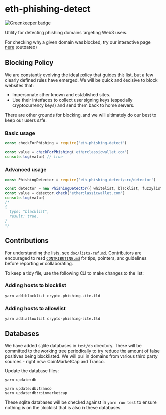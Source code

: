 # eth-phishing-detect

[![Greenkeeper badge](https://badges.greenkeeper.io/MetaMask/eth-phishing-detect.svg)](https://greenkeeper.io/)

Utility for detecting phishing domains targeting Web3 users.

For checking why a given domain was blocked, try our interactive page [here](https://metamask.github.io/eth-phishing-detect) (outdated)

## Blocking Policy

We are constantly evolving the ideal policy that guides this list, but a few clearly defined rules have emerged. We will be quick and decisive to block websites that:
- Impersonate other known and established sites.
- Use their interfaces to collect user signing keys (especially cryptocurrency keys) and send them back to home servers.

There are other grounds for blocking, and we will ultimately do our best to keep our users safe.


### Basic usage

```js
const checkForPhishing = require('eth-phishing-detect')

const value = checkForPhishing('etherclassicwallet.com')
console.log(value) // true
```

### Advanced usage

```js
const PhishingDetector = require('eth-phishing-detect/src/detector')

const detector = new PhishingDetector({ whitelist, blacklist, fuzzylist, tolerance })
const value = detector.check('etherclassicwallet.com')
console.log(value)
/*
{
  type: "blacklist",
  result: true,
}
*/
```

## Contributions


For understanding the lists, see [`doc/lists-ref.md`](doc/lists-ref.md).
Contributors are encouraged to read [`CONTRIBUTING.md`](./CONTRIBUTING.md) for tips, pointers, and guidelines before reporting or collaborating.

To keep a tidy file, use the following CLI to make changes to the list:

### Adding hosts to blocklist

```
yarn add:blocklist crypto-phishing-site.tld
```

### Adding hosts to allowlist

```
yarn add:allowlist crypto-phishing-site.tld
```

## Databases

We have added sqlite databases in `test/db` directory. These will be committed to the working tree periodically to try reduce the amount of false positives being blocklisted. We will pull in domains from various third party sources - right now: CoinMarketCap and Tranco. 

Update the database files:

```terminal
yarn update:db

yarn update:db:tranco
yarn update:db:coinmarketcap
```

These sqlite databases will be checked against in `yarn run test` to ensure nothing is on the blocklist that is also in these databases.
